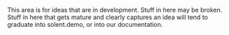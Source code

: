 This area is for ideas that are in development. Stuff in here may be broken.
Stuff in here that gets mature and clearly captures an idea will tend to
graduate into solent.demo, or into our documentation.


